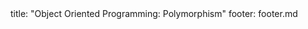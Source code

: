 <frontmatter>
title: "Object Oriented Programming: Polymorphism"
footer: footer.md
</frontmatter>

<include src="container-inPage-asFlat.md" boilerplate />